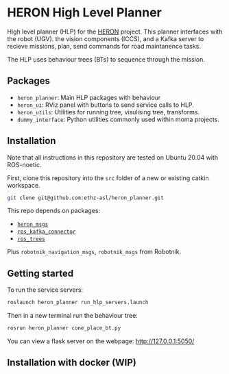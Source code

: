 # HERON High Level Planner

High level planner (HLP) for the [HERON](https://www.heron-h2020.eu/) project. This planner interfaces with the robot (UGV). the vision components (ICCS), and a Kafka server to recieve missions, plan, send commands for road maintanence tasks.

The HLP uses behaviour trees (BTs) to sequence through the mission.


## Packages

- `heron_planner`: Main HLP packages with behaviour
- `heron_ui`: RViz panel with buttons to send service calls to HLP.
- `heron_utils`: Utilities for running tree, visulising tree, transforms.
- `dummy_interface`: Python utilities commonly used within moma projects.

## Installation

Note that all instructions in this repository are tested on Ubuntu 20.04 with ROS-noetic.

First, clone this repository into the `src` folder of a new or existing catkin workspace.

```bash
git clone git@github.com:ethz-asl/heron_planner.git
```

This repo depends on packages:
- [`heron_msgs`](https://github.com/RobotnikAutomation/heron_msgs/tree/main)
- [`ros_kafka_connector`](https://github.com/ethz-asl/ros-kafka-connector/tree/master)
- [`ros_trees`](https://github.com/qcr/ros_trees)

Plus `robotnik_navigation_msgs`, `robotnik_msgs` from Robotnik.

## Getting started

To run the service servers:
```bash
roslaunch heron_planner run_hlp_servers.launch
```

Then in a new terminal run the behaviour tree:
```bash
rosrun heron_planner cone_place_bt.py
```

You can view a flask server on the webpage: http://127.0.0.1:5050/


## Installation with docker (WIP)
